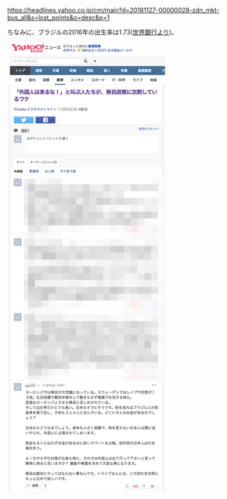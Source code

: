 https://headlines.yahoo.co.jp/cm/main?d=20181127-00000028-zdn_mkt-bus_all&s=lost_points&o=desc&p=1

ちなみに、ブラジルの2016年の出生率は1.73([世界銀行より](https://data.worldbank.org/indicator/SP.DYN.TFRT.IN?locations=BR))。

![](./yahoo-news.jpg)
